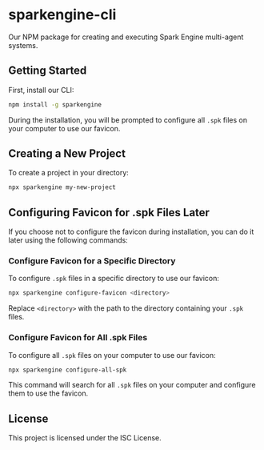 # sparkengine-cli
Our NPM package for creating and executing Spark Engine multi-agent systems.

## Getting Started

First, install our CLI:

```bash
npm install -g sparkengine
```

During the installation, you will be prompted to configure all `.spk` files on your computer to use our favicon.

## Creating a New Project

To create a project in your directory:

```bash
npx sparkengine my-new-project
```

## Configuring Favicon for .spk Files Later

If you choose not to configure the favicon during installation, you can do it later using the following commands:

### Configure Favicon for a Specific Directory

To configure `.spk` files in a specific directory to use our favicon:

```bash
npx sparkengine configure-favicon <directory>
```

Replace `<directory>` with the path to the directory containing your `.spk` files.

### Configure Favicon for All .spk Files

To configure all `.spk` files on your computer to use our favicon:

```bash
npx sparkengine configure-all-spk
```

This command will search for all `.spk` files on your computer and configure them to use the favicon.

## License

This project is licensed under the ISC License.